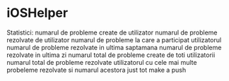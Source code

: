 # iOSHelper

Statistici:
          numarul de probleme create de utilizator
          numarul de probleme rezolvate de utilizator
          numarul de probleme la care a participat utilizatorul
          numarul de probleme rezolvate in ultima saptamana 
          numarul de probleme rezolvate in ultima zi
          numarul total de probleme create de toti utilizatorii
          numarul total de probleme rezolvate
          utilizatorul cu cele mai multe probeleme rezolvate si numarul acestora
        just tot make a push 


          

